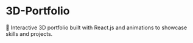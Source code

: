 # 3D-Portfolio
🚀 Interactive 3D portfolio built with React.js and animations to showcase skills and projects.
